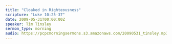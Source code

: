 ```yaml
---
title: "Cloaked in Righteousness"
scripture: "Luke 10:25-37"
date: 2009-05-31T00:00:00Z
speaker: Tim Tinsley
sermon_type: morning
audio: https://pcpcmorningsermons.s3.amazonaws.com/20090531_tinsley.mp3 
---
```



